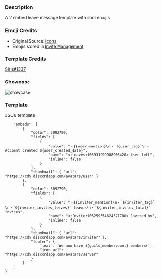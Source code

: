 ### Description

A 2 embed leave message template with cool emojis

### Emoji Credits

- Original Source: [Icons](https://discord.gg/gpkNkYKr8G)
- Emojis stored in [Invite Management](https://discord.gg/EdT6KNmxSD)

### Template Credits

[Siris#1337](https://discord.com/users/581451736305106985)

### Showcase

![showcase](showcase.png 'Showcase')

### Template

JSON template

```json{
	"embeds": [
		{
			"color": 3092790,
			"fields": [
				{
					"value": "・${user_mention}\n・`​${user_tag}`​\n・Account created ${user_created_date}",
					"name": "<:leaves:906931999908966420> User left",
					"inline": false
				}
			],
			"thumbnail": { "url": "https://cdn.discordapp.com/avatars/user" }
		},
		{
			"color": 3092790,
			"fields": [
				{
					"value": "・${inviter_mention}\n・`​${inviter_tag}`​\n・`​${inviter_invites_leaves}`​ leaves\n・`​${inviter_invites_total}`​ invites",
					"name": "<:Invite:906259354624327700> Invited by",
					"inline": false
				}
			],
			"thumbnail": { "url": "https://cdn.discordapp.com/avatars/inviter" },
			"footer": {
				"text": "We now have ${guild_membercount} members!",
				"icon_url": "https://cdn.discordapp.com/avatars/server"
			}
		}
	]
}
```

